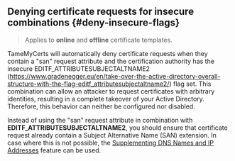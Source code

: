 ## Denying certificate requests for insecure combinations {#deny-insecure-flags}

> Applies to **online** and **offline** certificate templates.

TameMyCerts will automatically deny certificate requests when they contain a "san" request attribute and the certification authority has the insecure EDITF\_ATTRIBUTESUBJECTALTNAME2 (<https://www.gradenegger.eu/en/take-over-the-active-directory-overall-structure-with-the-flag-editf_attributesubjectaltname2/>) flag set. This combination can allow an attacker to request certificates with arbitrary identities, resulting in a complete takeover of your Active Directory. Therefore, this behavior can neither be configured nor disabled.

Instead of using the "san" request attribute in combination with **EDITF\_ATTRIBUTESUBJECTALTNAME2**, you should ensure that certificate request already contain a Subject Alternative Name (SAN) extension. In case where this is not possible, the [Supplementing DNS Names and IP Addresses](#supplement-dns-names) feature can be used.